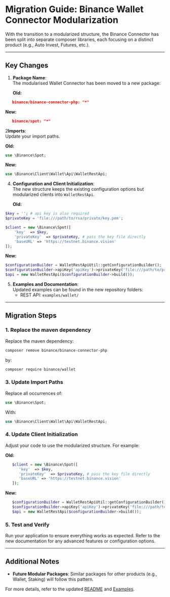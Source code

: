 # Migration Guide: Binance Wallet Connector Modularization

With the transition to a modularized structure, the Binance Connector has been split into separate composer libraries, each focusing on a distinct product (e.g., Auto Invest, Futures, etc.). 

---

## Key Changes

1. **Package Name**:  
   The modularised Wallet Connector has been moved to a new package:

   **Old:**
```json
   binance/binance-connector-php: "*"
```
   **New:**
```json
   binance/spot: "*"
```

2**Imports**:  
   Update your import paths.

   **Old:**

```php
use \Binance\Spot;
```

   **New:**

```php
use \Binance\Client\Wallet\Api\WalletRestApi;
```

4. **Configuration and Client Initialization**:  
   The new structure keeps the existing configuration options but modularized clients into `WalletRestApi`.

   **Old:**

```php
$key = ''; # api key is also required
$privateKey = 'file:///path/to/rsa/private/key.pem';

$client = new \Binance\Spot([
    'key'  => $key,
    'privateKey'  => $privateKey, # pass the key file directly
    'baseURL' => 'https://testnet.binance.vision'
]);
```

   **New:**

```php
$configurationBuilder = WalletRestApiUtil::getConfigurationBuilder();
$configurationBuilder->apiKey('apiKey')->privateKey('file:///path/to/private.key');
$api = new WalletRestApi($configurationBuilder->build());
```

5. **Examples and Documentation**:  
   Updated examples can be found in the new repository folders:
    - REST API: `examples/wallet/`

---

## Migration Steps

### 1. Replace the maven dependency

Replace the maven dependency:

```bash
composer remove binance/binance-connector-php
```

by:

```bash
composer require binance/wallet
```

### 3. Update Import Paths

Replace all occurrences of:

```php
use \Binance\Spot;
```

With:

```php
use \Binance\Client\Wallet\Api\WalletRestApi;
```

### 4. Update Client Initialization

Adjust your code to use the modularized structure. For example:

**Old:**

```php
   $client = new \Binance\Spot([
      'key'  => $key,
      'privateKey'  => $privateKey, # pass the key file directly
      'baseURL' => 'https://testnet.binance.vision'
   ]);
```

**New:**

```php
   $configurationBuilder = WalletRestApiUtil::getConfigurationBuilder();
   $configurationBuilder->apiKey('apiKey')->privateKey('file:///path/to/private.key');
   $api = new WalletRestApi($configurationBuilder->build());
```

### 5. Test and Verify

Run your application to ensure everything works as expected. Refer to the new documentation for any advanced features or configuration options.

---

## Additional Notes

- **Future Modular Packages**: Similar packages for other products (e.g., Wallet, Staking) will follow this pattern.

For more details, refer to the updated [README](../../README.md) and [Examples](../../../../examples/).